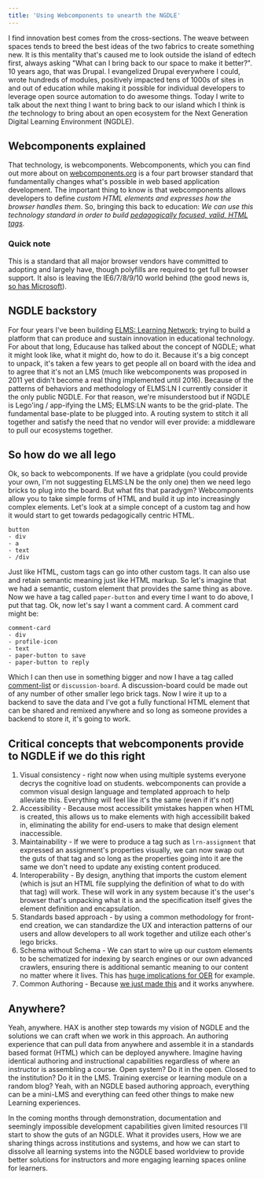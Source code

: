 ```yaml
---
title: 'Using Webcomponents to unearth the NGDLE'
---
```


I find innovation best comes from the cross-sections. The weave between spaces tends to breed the best ideas of the two fabrics to create something new. It is this mentality that's caused me to look outside the island of edtech first, always asking "What can I bring back to our space to make it better?". 10 years ago, that was Drupal. I evangelized Drupal everywhere I could, wrote hundreds of modules, positively impacted tens of 1000s of sites in and out of education while making it possible for individual developers to leverage open source automation to do awesome things. Today I write to talk about the next thing I want to bring back to our island which I think is *the* technology to bring about an open ecosystem for the Next Generation Digital Learning Environment (NGDLE).
## Webcomponents explained
That technology, is webcomponents. Webcomponents, which you can find out more about on [webcomponents.org](https://www.webcomponents.org/) is a four part browser standard that fundamentally changes what's possible in web based application development. The important thing to know is that webcomponents allows developers to define *custom HTML elements and expresses how the browser handles them*. So, bringing this back to education: *We can use this technology standard in order to build [pedagogically focused, valid, HTML tags](https://github.com/LRNWebComponents/)*.
### Quick note
This is a standard that all major browser vendors have committed to adopting and largely have, though polyfills are required to get full browser support. It also is leaving the IE6/7/8/9/10 world behind (the good news is, [so has Microsoft](http://www.telegraph.co.uk/technology/microsoft/12087103/Microsoft-to-kill-off-Internet-Explorer-8-9-and-10.html)).
## NGDLE backstory
For four years I've been building [ELMS: Learning Network](https://www.elmsln.org/); trying to build a platform that can produce and sustain innovation in educational technology. For about that long, Educause has talked about the concept of NGDLE; what it might look like, what it might do, how to do it. Because it's a big concept to unpack, it's taken a few years to get people all on board with the idea and to agree that it's not an LMS (much like webcomponents was proposed in 2011 yet didn't become a real thing implemented until 2016). Because of the patterns of behaviors and methodology of ELMS:LN I currently consider it the only public NGDLE. For that reason, we're misunderstood but if NGDLE is Lego'ing / app-ifying the LMS; ELMS:LN wants to be the grid-plate. The fundamental base-plate to be plugged into. A routing system to stitch it all together and satisfy the need that no vendor will ever provide: a middleware to pull our ecosystems together.
## So how do we all lego
Ok, so back to webcomponents. If we have a gridplate (you could provide your own, I'm not suggesting ELMS:LN be the only one) then we need lego bricks to plug into the board. But what fits that paradygm? Webcomponents allow you to take simple forms of HTML and build it up into increasingly complex elements. Let's look at a simple concept of a custom tag and how it would start to get towards pedagogically centric HTML.
```
button
- div
- a
- text
- /div
```
Just like HTML, custom tags can go into other custom tags. It can also use and retain semantic meaning just like HTML markup. So let's imagine that we had a semantic, custom element that provides the same thing as above. Now we have a tag called `paper-button` and every time I want to do above, I put that tag. Ok, now let's say I want a comment card. A comment card might be:
```
comment-card
- div
- profile-icon
- text
- paper-button to save
- paper-button to reply
```
Which I can then use in something bigger and now I have a tag called [comment-list](https://lrnwebcomponents.github.io/lrnsys-comment/components/lrnsys-comment/demo/#) or `discussion-board`. A discussion-board could be made out of any number of other smaller lego brick tags. Now I wire it up to a backend to save the data and I've got a fully functional HTML element that can be shared and remixed anywhere and so long as someone provides a backend to store it, it's going to work.
## Critical concepts that webcomponents provide to NGDLE if we do this right
1. Visual consistency - right now when using multiple systems everyone decrys the cognitive load on students. webcomponents can provide a common visual design language and templated approach to help alleviate this. Everything will feel like it's the same (even if it's not)
2. Accessibility - Because most accessibilit ymistakes happen when HTML is created, this allows us to make elements with high accessibilit baked in, eliminating the ability for end-users to make that design element inaccessible.
3. Maintainability - If we were to produce a tag such as `lrn-assignment` that expressed an assignment's properties visually, we can now swap out the guts of that tag and so long as the properties going into it are the same we don't need to update any existing content produced.
4. Interoperability - By design, anything that imports the custom element (which is jsut an HTML file supplying the definition of what to do with that tag) will work. These will work in any system because it's the user's browser that's unpacking what it is and the specification itself gives the element definition and encapsulation.
5. Standards based approach - by using a common methodology for front-end creation, we can standardize the UX and interaction patterns of our users and allow developers to all work together and utilize each other's lego bricks.
6. Schema without Schema - We can start to wire up our custom elements to be schematized for indexing by search engines or our own advanced crawlers, ensuring there is additional semantic meaning to our content no matter where it lives. This has [huge implications for OER](http://oerschema.org) for example.
7. Common Authoring - Because [we just made this](http://haxtheweb.org) and it works anywhere.
## Anywhere?
Yeah, anywhere. HAX is another step towards my vision of NGDLE and the solutions we can craft when we work in this approach. An authoring experience that can pull data from anywhere and assemble it in a standards based format (HTML) which can be deployed anywhere. Imagine having identical authoring and instructional capabilities regardless of where an instructor is assembling a course. Open system? Do it in the open. Closed to the institution? Do it in the LMS. Training exercise or learning module on a random blog? Yeah, with an NGDLE based authoring approach, everything can be a mini-LMS and everything can feed other things to make new Learning experiences.

In the coming months through demonstration, documentation and seemingly impossible development capabilities given limited resources I'll start to show the guts of an NGDLE. What it provides users, How we are sharing things across institutions and systems, and how we can start to dissolve all learning systems into the NGDLE based worldview to provide better solutions for instructors and more engaging learning spaces online for learners.